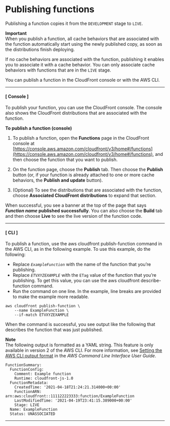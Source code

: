# Publishing functions<a name="publish-function"></a>

Publishing a function copies it from the `DEVELOPMENT` stage to `LIVE`\.

**Important**  
When you publish a function, all cache behaviors that are associated with the function automatically start using the newly published copy, as soon as the distributions finish deploying\.

If no cache behaviors are associated with the function, publishing it enables you to associate it with a cache behavior\. You can only associate cache behaviors with functions that are in the `LIVE` stage\.

You can publish a function in the CloudFront console or with the AWS CLI\.

------
#### [ Console ]

To publish your function, you can use the CloudFront console\. The console also shows the CloudFront distributions that are associated with the function\.

**To publish a function \(console\)**

1. To publish a function, open the **Functions** page in the CloudFront console at [https://console.aws.amazon.com/cloudfront/v3/home#/functions](https://console.aws.amazon.com/cloudfront/v3/home#/functions), and then choose the function that you want to publish\.

1. On the function page, choose the **Publish** tab\. Then choose the **Publish** button \(or, if your function is already attached to one or more cache behaviors, the **Publish and update** button\)\.

1. \(Optional\) To see the distributions that are associated with the function, choose **Associated CloudFront distributions** to expand that section\.

When successful, you see a banner at the top of the page that says ***Function name* published successfully**\. You can also choose the **Build** tab and then choose **Live** to see the live version of the function code\.

------
#### [ CLI ]

To publish a function, use the aws cloudfront publish\-function command in the AWS CLI, as in the following example\. To use this example, do the following:
+ Replace *`ExampleFunction`* with the name of the function that you’re publishing\.
+ Replace *`ETVXYZEXAMPLE`* with the `ETag` value of the function that you’re publishing\. To get this value, you can use the aws cloudfront describe\-function command\.
+ Run the command on one line\. In the example, line breaks are provided to make the example more readable\.

```
aws cloudfront publish-function \
    --name ExampleFunction \
    --if-match ETVXYZEXAMPLE
```

When the command is successful, you see output like the following that describes the function that was just published\.

**Note**  
The following output is formatted as a YAML string\. This feature is only available in version 2 of the AWS CLI\. For more information, see [Setting the AWS CLI output format]() in the *AWS Command Line Interface User Guide*\.

```
FunctionSummary:
  FunctionConfig:
    Comment: Example function
    Runtime: cloudfront-js-1.0
  FunctionMetadata:
    CreatedTime: '2021-04-18T21:24:21.314000+00:00'
    FunctionARN: arn:aws:cloudfront::111122223333:function/ExampleFunction
    LastModifiedTime: '2021-04-19T23:41:15.389000+00:00'
    Stage: LIVE
  Name: ExampleFunction
  Status: UNASSOCIATED
```

------